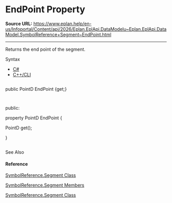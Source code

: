 # EndPoint Property

**Source URL:** https://www.eplan.help/en-us/Infoportal/Content/api/2026/Eplan.EplApi.DataModelu~Eplan.EplApi.DataModel.SymbolReference+Segment~EndPoint.html

---

Returns the end point of the segment.

Syntax

- [C#](#i-syntax-CS)
- [C++/CLI](#i-syntax-CPP2005)

```
```
public PointD EndPoint {get;}
```
```

```
```
public:
property PointD EndPoint {
   PointD get();
}
```
```



See Also

#### Reference

[SymbolReference.Segment Class](Eplan.EplApi.DataModelu~Eplan.EplApi.DataModel.SymbolReference+Segment.html)
  
[SymbolReference.Segment Members](Eplan.EplApi.DataModelu~Eplan.EplApi.DataModel.SymbolReference+Segment_members.html)
  
[SymbolReference.Segment Class](Eplan.EplApi.DataModelu~Eplan.EplApi.DataModel.SymbolReference+Segment.html)